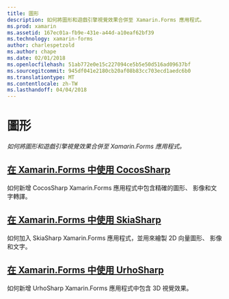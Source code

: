 ```yaml
---
title: 圖形
description: 如何將圖形和遊戲引擎視覺效果合併至 Xamarin.Forms 應用程式。
ms.prod: xamarin
ms.assetid: 167ec01a-fb9e-431e-a44d-a10eaf62bf39
ms.technology: xamarin-forms
author: charlespetzold
ms.author: chape
ms.date: 02/01/2018
ms.openlocfilehash: 51ab772e0e15c227094ce5b5e50d516ad09637bf
ms.sourcegitcommit: 945df041e2180cb20af08b83cc703ecd1aedc6b0
ms.translationtype: MT
ms.contentlocale: zh-TW
ms.lasthandoff: 04/04/2018
---
```

# <a name="graphics"></a>圖形

_如何將圖形和遊戲引擎視覺效果合併至 Xamarin.Forms 應用程式。_

## <a name="using-cocossharp-in-xamarinformscocossharpmd"></a>[在 Xamarin.Forms 中使用 CocosSharp](cocossharp.md)

如何新增 CocosSharp Xamarin.Forms 應用程式中包含精確的圖形、 影像和文字轉譯。

## <a name="using-skiasharp-in-xamarinformsskiasharpindexmd"></a>[在 Xamarin.Forms 中使用 SkiaSharp](skiasharp/index.md)

如何加入 SkiaSharp Xamarin.Forms 應用程式，並用來繪製 2D 向量圖形、 影像和文字。

## <a name="using-urhosharp-in-xamarinformsurhosharpmd"></a>[在 Xamarin.Forms 中使用 UrhoSharp](urhosharp.md)

如何新增 UrhoSharp Xamarin.Forms 應用程式中包含 3D 視覺效果。
